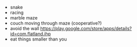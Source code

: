 - snake
- racing
- marble maze
- couch moving through maze (cooperative?)
- avoid the wall https://play.google.com/store/apps/details?id=com.flatland.ihp
- eat things smaller than you
